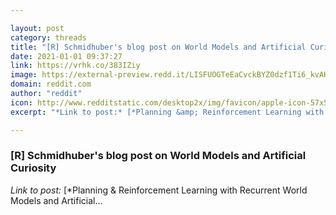 ```yaml
---

layout: post
category: threads
title: "[R] Schmidhuber's blog post on World Models and Artificial Curiosity"
date: 2021-01-01 09:37:27
link: https://vrhk.co/383IZiy
image: https://external-preview.redd.it/LISFUOGTeEaCvckBYZ0dzf1Ti6_kvAKlxyRqVihDuqY.jpg?width=754&height=394.764397906&auto=webp&crop=754:394.764397906,smart&s=15090730074d716b51e880027f7b1463f9551508
domain: reddit.com
author: "reddit"
icon: http://www.redditstatic.com/desktop2x/img/favicon/apple-icon-57x57.png
excerpt: "*Link to post:* [*Planning &amp; Reinforcement Learning with Recurrent World Models and Artificial..."

---
```


### [R] Schmidhuber's blog post on World Models and Artificial Curiosity

*Link to post:* [*Planning &amp; Reinforcement Learning with Recurrent World Models and Artificial...